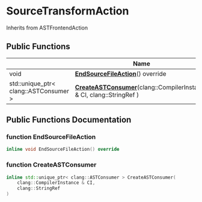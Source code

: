 # SourceTransformAction





Inherits from ASTFrontendAction

## Public Functions

|                | Name           |
| -------------- | -------------- |
| void | **[EndSourceFileAction](../Classes/classSourceTransformAction.md#function-endsourcefileaction)**() override |
| std::unique_ptr< clang::ASTConsumer > | **[CreateASTConsumer](../Classes/classSourceTransformAction.md#function-createastconsumer)**(clang::CompilerInstance & CI, clang::StringRef ) |

## Public Functions Documentation

### function EndSourceFileAction

```cpp
inline void EndSourceFileAction() override
```


### function CreateASTConsumer

```cpp
inline std::unique_ptr< clang::ASTConsumer > CreateASTConsumer(
    clang::CompilerInstance & CI,
    clang::StringRef 
)
```


